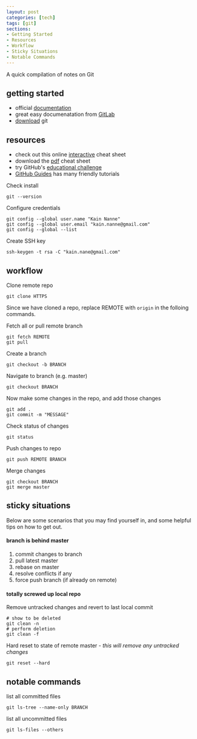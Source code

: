 ```yaml
---
layout: post
categories: [tech]
tags: [git]
sections:
- Getting Started
- Resources
- Workflow
- Sticky Situations
- Notable Commands
---
```


A quick compilation of notes on Git

<!-- excerpt separator -->

<div class="heading" id="getting_started"></div>

## getting started

- official [documentation](https://git-scm.com/)  
- great easy documenatation from [GitLab](https://docs.gitlab.com/ce/gitlab-basics)  
- [download](https://git-scm.com/book/en/v2/Getting-Started-Installing-Git) git  

<div class="heading" id="resources"></div>

## resources

- check out this online [interactive](http://ndpsoftware.com/git-cheatsheet.html) cheat sheet  
- download the [pdf](https://services.github.com/on-demand/downloads/github-git-cheat-sheet.pdf) cheat sheet  
- try GitHub's [educational challenge](https://try.github.io/)
- [GitHub Guides](https://guides.github.com/) has many friendly tutorials

Check install  

```shell
git --version
```

Configure credentials  

```shell
git config --global user.name "Kain Nanne"
git config --global user.email "kain.nanne@gmail.com"
git config --global --list
```

Create SSH key  

```shell
ssh-keygen -t rsa -C "kain.nane@gmail.com"
```

<div class="heading" id="workflow"></div>

## workflow

Clone remote repo  

```shell
git clone HTTPS
```

Since we have cloned a repo, replace REMOTE with `origin` in the folloing commands.

Fetch all or pull remote branch    

```shell
git fetch REMOTE
git pull
```

Create a branch  

```shell
git checkout -b BRANCH
```

Navigate to branch (e.g. master)  

```shell
git checkout BRANCH
```

Now make some changes in the repo, and add those changes  

```shell
git add .
git commit -m "MESSAGE"
```

Check status of changes  

```shell
git status
```

Push changes to repo  

```shell
git push REMOTE BRANCH
```

Merge changes  

```shell
git checkout BRANCH
git merge master
```

<div class="heading" id="sticky_situations"></div>

## sticky situations  

Below are some scenarios that you may find yourself in, and some helpful tips on how to get out.

#### branch is behind master

1. commit changes to branch
2. pull latest master
3. rebase on master
4. resolve conflicts if any
5. force push branch (if already on remote)

#### totally screwed up local repo

Remove untracked changes and revert to last local commit  

```shell
# show to be deleted
git clean -n
# perform deletion
git clean -f
```

Hard reset to state of remote master - *this will remove any untracked changes*  

```shell
git reset --hard
```

<div class="heading" id="notable_commands"></div>

## notable commands

list all committed files  

```shell
git ls-tree --name-only BRANCH
```

list all uncommitted files  

```shell
git ls-files --others
```
